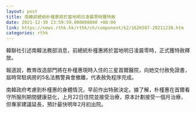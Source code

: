```yaml
---
layout: post
title: 南韓前總統朴槿惠將於當地明日凌晨零時獲特赦
date: 2021-12-30 13:59:59.000000000 +08:00
link: https://news.rthk.hk/rthk/ch/component/k2/1626587-20211230.htm
categories: rthk
---
```


韓聯社引述南韓法務部消息，前總統朴槿惠將於當地明日凌晨零時，正式獲特赦釋放。

報道說，教育改造部門將在朴槿惠現時入住的三星首爾醫院，向她交付赦免證書，屆時常駐病房的5名法務警員會撤離，代表赦免程序完成。

南韓政府考慮到朴槿惠的身體情況，早前作出特赦決定。據了解，朴槿惠在首爾看守所服刑期間健康惡化，上月22日住院並接受治療，原本計劃接受一個月治療，但專家建議延長，預計最快明年2月初出院。
